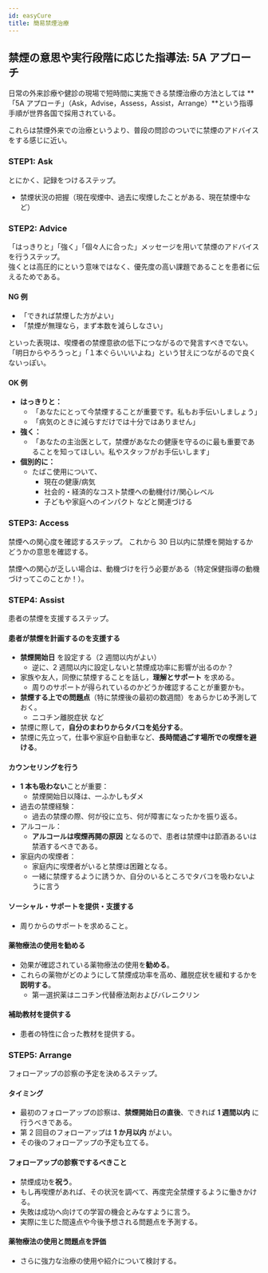 ```yaml
---
id: easyCure
title: 簡易禁煙治療
---
```


## 禁煙の意思や実行段階に応じた指導法: 5A アプローチ

日常の外来診療や健診の現場で短時間に実施できる禁煙治療の方法としては
**「5A アプローチ」（Ask，Advise，Assess，Assist，Arrange）**という指導手順が世界各国で採用されている。

これらは禁煙外来での治療というより、普段の問診のついでに禁煙のアドバイスをする感じに近い。

### STEP1: Ask

とにかく、記録をつけるステップ。

- 禁煙状況の把握（現在喫煙中、過去に喫煙したことがある、現在禁煙中など）

### STEP2: Advice

「はっきりと」「強く」「個々人に合った」メッセージを用いて禁煙のアドバイスを行うステップ。  
強くとは高圧的にという意味ではなく、優先度の高い課題であることを患者に伝えるためである。

#### NG 例

- 「できれば禁煙した方がよい」
- 「禁煙が無理なら，まず本数を減らしなさい」

といった表現は、喫煙者の禁煙意欲の低下につながるので発言すべきでない。  
「明日からやろうっと」「１本ぐらいいいよね」という甘えにつながるので良くないっぽい。

#### OK 例

- **はっきりと：**
  - 「あなたにとって今禁煙することが重要です。私もお手伝いしましょう」
  - 「病気のときに減らすだけでは十分ではありません」
- **強く：**
  - 「あなたの主治医として，禁煙があなたの健康を守るのに最も重要であることを知ってほしい。私やスタッフがお手伝いします」
- **個別的に：**
  - たばこ使用について、
    - 現在の健康/病気
    - 社会的・経済的なコスト禁煙への動機付け/関心レベル
    - 子どもや家庭へのインパクト
      などと関連づける

### STEP3: Access

禁煙への関心度を確認するステップ。
これから 30 日以内に禁煙を開始するかどうかの意思を確認する。

禁煙への関心が乏しい場合は、動機づけを行う必要がある（特定保健指導の動機づけってこのことか！）。

### STEP4: Assist

患者の禁煙を支援するステップ。

#### 患者が禁煙を計画するのを支援する

- **禁煙開始日** を設定する（2 週間以内がよい）
  - 逆に、2 週間以内に設定しないと禁煙成功率に影響が出るのか？
- 家族や友人，同僚に禁煙することを話し，**理解とサポート** を求める。
  - 周りのサポートが得られているのかどうか確認することが重要かも。
- **禁煙する上での問題点**（特に禁煙後の最初の数週間）をあらかじめ予測しておく。
  - ニコチン離脱症状 など
- 禁煙に際して，**自分のまわりからタバコを処分する**。
- 禁煙に先立って，仕事や家庭や自動車など、**長時間過ごす場所での喫煙を避ける**。

#### カウンセリングを行う

- **1 本も吸わない**ことが重要：
  - 禁煙開始日以降は、一ふかしもダメ
- 過去の禁煙経験：
  - 過去の禁煙の際、何が役に立ち、何が障害になったかを振り返る。
- アルコール：
  - **アルコールは喫煙再開の原因** となるので、患者は禁煙中は節酒あるいは禁酒するべきである。
- 家庭内の喫煙者：
  - 家庭内に喫煙者がいると禁煙は困難となる。
  - 一緒に禁煙するように誘うか、自分のいるところでタバコを吸わないように言う

#### ソーシャル・サポートを提供・支援する

- 周りからのサポートを求めること。

#### 薬物療法の使用を勧める

- 効果が確認されている薬物療法の使用を**勧める**。
- これらの薬物がどのようにして禁煙成功率を高め、離脱症状を緩和するかを**説明する**。
  - 第一選択薬はニコチン代替療法剤およびバレニクリン

#### 補助教材を提供する

- 患者の特性に合った教材を提供する。

### STEP5: Arrange

フォローアップの診察の予定を決めるステップ。

#### タイミング

- 最初のフォローアップの診察は、**禁煙開始日の直後**、できれば **1 週間以内** に行うべきである。
- 第 2 回目のフォローアップは **1 か月以内** がよい。
- その後のフォローアップの予定も立てる。

#### フォローアップの診察でするべきこと

- 禁煙成功を**祝う**。
- もし再喫煙があれば、その状況を調べて、再度完全禁煙するように働きかける。
- 失敗は成功へ向けての学習の機会とみなすように言う。
- 実際に生じた間遠点や今後予想される問題点を予測する。

#### 薬物療法の使用と問題点を評価

- さらに強力な治療の使用や紹介について検討する。
